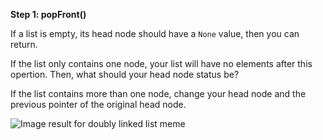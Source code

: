 <!--title={Deleting Elements From the Start}--> 

<!--badges={Algorithms:2,Python:2}-->

<!--concepts={Deleting from a Linked List}-->

**Step 1: popFront()**

If a list is empty, its head node should have a `None` value, then you can return.

If the list only contains one node, your list will have no elements after this opertion. Then, what should your head node status be?

If the list contains more than one node, change your head node and the previous pointer of the original head node.

 ![Image result for doubly linked list meme](https://pics.me.me/thumb_when-you-pop-the-headofa-linked-list-le-2nd-node-62808959.png) 
